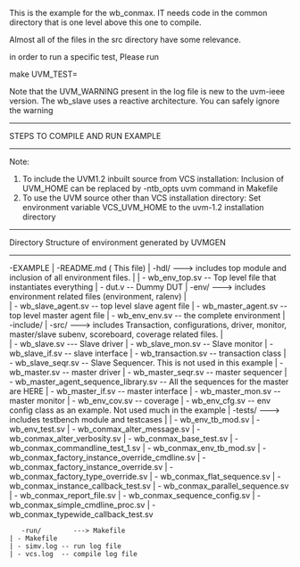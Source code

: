 

This is the example for the wb_conmax. IT needs code in the common directory
that is one level above this one to compile.


Almost all of the files in the src directory have some relevance.

in order to run a specific test, Please run 

make UVM_TEST=<name of test class>

Note that the UVM_WARNING present in the log file is new to the uvm-ieee version.  The wb_slave uses a reactive architecture. You can safely ignore the warning

*************************************************************
STEPS TO COMPILE AND RUN EXAMPLE
*************************************************************

Note: 
  1) To include the UVM1.2 inbuilt source from VCS installation:
     Inclusion of UVM_HOME can be replaced by -ntb_opts uvm command in Makefile
  2) To use the UVM source other than VCS installation directory:
     Set environment variable VCS_UVM_HOME to the uvm-1.2 installation directory

*************************************************************
Directory Structure of environment generated by UVMGEN
*************************************************************
-EXAMPLE
  	|
       -README.md ( This file)
       |
       -hdl/        ---> includes top module and inclusion of all environment files.
       |
       | - wb_env_top.sv  -- Top level file that instantiates everything
       | - dut.v     -- Dummy DUT
       |
       -env/        ---> includes environment related files (environment, ralenv)
       |  
       | - wb_slave_agent.sv  -- top level slave agent file
       | - wb_master_agent.sv -- top level master agent file
       | - wb_env_env.sv      -- the complete environment
       |
       -include/
       |
       -src/        ---> includes Transaction, configurations, driver, monitor, master/slave subenv, scoreboard, coverage related files.
       |  
       | - wb_slave.sv     --- Slave driver
       | - wb_slave_mon.sv  -- Slave monitor
       | - wb_slave_if.sv   -- slave interface
       | - wb_transaction.sv  -- transaction class
       | - wb_slave_seqr.sv   -- Slave Sequencer. This is not used in this example
       | - wb_master.sv     -- master driver
       | - wb_master_seqr.sv  -- master sequencer
       | - wb_master_agent_sequence_library.sv -- All the sequences for the master are HERE
       | - wb_master_if.sv  -- master interface
       | - wb_master_mon.sv  -- master monitor
       | - wb_env_cov.sv   -- coverage
       | - wb_env_cfg.sv   -- env config class as an example. Not used much in the example
       |
       -tests/      ---> includes testbench module and testcases 
       |
        | - wb_env_tb_mod.sv 
        | - wb_env_test.sv
	| - wb_conmax_alter_message.sv
	| - wb_conmax_alter_verbosity.sv
	| - wb_conmax_base_test.sv
	| - wb_conmax_commandline_test_1.sv
	| - wb_conmax_env_tb_mod.sv
	| - wb_conmax_factory_instance_override_cmdline.sv
	| - wb_conmax_factory_instance_override.sv
	| - wb_conmax_factory_type_override.sv
	| - wb_conmax_flat_sequence.sv
	| - wb_conmax_instance_callback_test.sv
	| - wb_conmax_parallel_sequence.sv
	| - wb_conmax_report_file.sv
	| - wb_conmax_sequence_config.sv
	| - wb_conmax_simple_cmdline_proc.sv
	| - wb_conmax_typewide_callback_test.sv

       -run/        ---> Makefile
	| - Makefile   
	| - simv.log -- run log file
	| - vcs.log  -- compile log file
